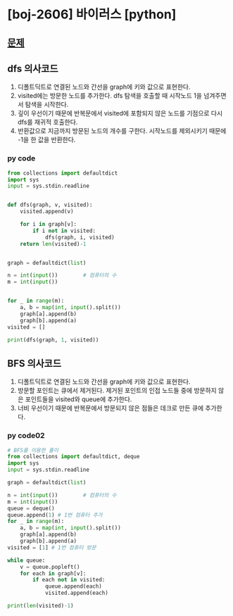 # [boj-2606] 바이러스 [python]

## [문제](https://www.acmicpc.net/problem/2606) 

## dfs 의사코드
1. 디폴트딕트로 연결된 노드와 간선을 graph에 키와 값으로 표현한다.
2. visited에는 방문한 노드를 추가한다. dfs 탐색을 호출할 때 시작노드 1을 넘겨주면서 탐색을 시작한다.
3. 깊이 우선이기 때문에 반복문에서 visited에 포함되지 않은 노드를 기점으로 다시 dfs를 재귀적 호출한다.
4. 반환값으로 지금까지 방문된 노드의 개수를 구한다. 시작노드를 제외시키기 때문에 -1을 한 값을 반환한다.

### py code
```py
from collections import defaultdict
import sys
input = sys.stdin.readline


def dfs(graph, v, visited):
    visited.append(v)

    for i in graph[v]:
        if i not in visited:
            dfs(graph, i, visited)
    return len(visited)-1


graph = defaultdict(list)

n = int(input())		# 컴퓨터의 수
m = int(input())


for _ in range(m):
    a, b = map(int, input().split())
    graph[a].append(b)
    graph[b].append(a)
visited = []

print(dfs(graph, 1, visited))
```
## BFS 의사코드
1. 디폴트딕트로 연결된 노드와 간선을 graph에 키와 값으로 표현한다.
2. 방문할 포인트는 큐에서 제거된다. 제거된 포인트의 인접 노드들 중에 방문하지 않은 포인트들을 visited와 queue에 추가한다. 
3. 너비 우선이기 때문에 반복문에서 방문되지 않은 점들은 데크로 만든 큐에 추가한다.

### py code02
```py
# BFS를 이용한 풀이
from collections import defaultdict, deque
import sys
input = sys.stdin.readline

graph = defaultdict(list)

n = int(input())		# 컴퓨터의 수
m = int(input())
queue = deque()
queue.append(1) # 1번 컴퓨터 추가
for _ in range(m):
    a, b = map(int, input().split())
    graph[a].append(b)
    graph[b].append(a)
visited = [1] # 1번 컴퓨터 방문

while queue:
    v = queue.popleft()
    for each in graph[v]:
        if each not in visited:
            queue.append(each)
            visited.append(each)

print(len(visited)-1)
```